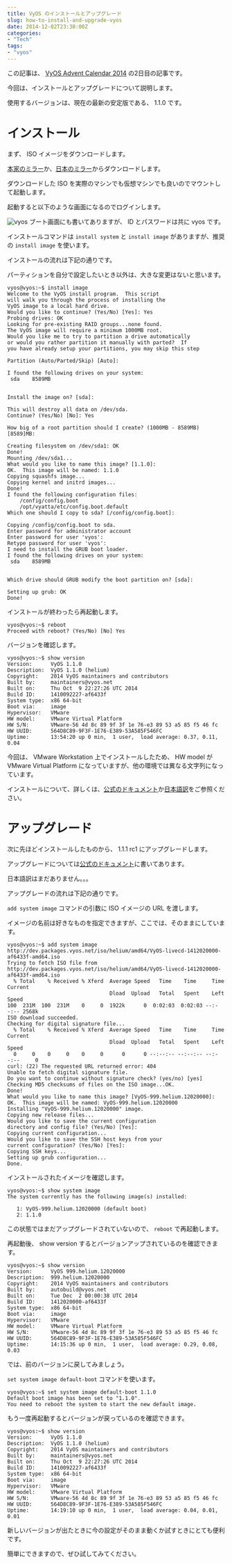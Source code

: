 ```yaml
---
title: VyOS のインストールとアップグレード
slug: how-to-install-and-upgrade-vyos
date: 2014-12-02T23:30:00Z
categories: 
- "Tech"
tags: 
- "vyos"
---
```



この記事は、 [VyOS Advent Calendar 2014][1] の2日目の記事です。


今回は、インストールとアップグレードについて説明します。

使用するバージョンは、現在の最新の安定版である、 1.1.0 です。

# インストール

まず、 ISO イメージをダウンロードします。

[本家のミラー][2]か、[日本のミラー][3]からダウンロードします。

ダウンロードした ISO を実際のマシンでも仮想マシンでも良いのでマウントして起動します。

起動すると以下のような画面になるのでログインします。

![vyos](/images/vyos1-2014-12-02-22-43-58.png)
ブート画面にも書いてありますが、 ID とパスワードは共に vyos です。

インストールコマンドは `install system` と `install image` がありますが、推奨の `install image` を使います。

インストールの流れは下記の通りです。

パーティションを自分で設定したいとき以外は、大きな変更はないと思います。

```
vyos@vyos:~$ install image 
Welcome to the VyOS install program.  This script
will walk you through the process of installing the
VyOS image to a local hard drive.
Would you like to continue? (Yes/No) [Yes]: Yes
Probing drives: OK
Looking for pre-existing RAID groups...none found.
The VyOS image will require a minimum 1000MB root.
Would you like me to try to partition a drive automatically
or would you rather partition it manually with parted?  If
you have already setup your partitions, you may skip this step

Partition (Auto/Parted/Skip) [Auto]:   

I found the following drives on your system:
 sda	8589MB


Install the image on? [sda]:

This will destroy all data on /dev/sda.
Continue? (Yes/No) [No]: Yes

How big of a root partition should I create? (1000MB - 8589MB) [8589]MB: 

Creating filesystem on /dev/sda1: OK
Done!
Mounting /dev/sda1...
What would you like to name this image? [1.1.0]: 
OK.  This image will be named: 1.1.0
Copying squashfs image...
Copying kernel and initrd images...
Done!
I found the following configuration files:
    /config/config.boot
    /opt/vyatta/etc/config.boot.default
Which one should I copy to sda? [/config/config.boot]: 

Copying /config/config.boot to sda.
Enter password for administrator account
Enter password for user 'vyos':
Retype password for user 'vyos':
I need to install the GRUB boot loader.
I found the following drives on your system:
 sda	8589MB


Which drive should GRUB modify the boot partition on? [sda]:

Setting up grub: OK
Done!
```

インストールが終わったら再起動します。

```
vyos@vyos:~$ reboot
Proceed with reboot? (Yes/No) [No] Yes
```

バージョンを確認します。

```
vyos@vyos:~$ show version 
Version:      VyOS 1.1.0
Description:  VyOS 1.1.0 (helium)
Copyright:    2014 VyOS maintainers and contributors
Built by:     maintainers@vyos.net
Built on:     Thu Oct  9 22:27:26 UTC 2014
Build ID:     1410092227-af6433f
System type:  x86 64-bit
Boot via:     image
Hypervisor:   VMware
HW model:     VMware Virtual Platform
HW S/N:       VMware-56 4d 8c 89 9f 3f 1e 76-e3 89 53 a5 85 f5 46 fc
HW UUID:      564D8C89-9F3F-1E76-E389-53A585F546FC
Uptime:       13:54:20 up 0 min,  1 user,  load average: 0.37, 0.11, 0.04
```

今回は、 VMware Workstation 上でインストールしたため、 HW model が VMware Virtual Platform になっていますが、他の環境では異なる文字列になっています。

インストールについて、詳しくは、[公式のドキュメント][4]か[日本語訳][5]をご参照ください。

# アップグレード

次に先ほどインストールしたものから、 1.1.1 rc1 にアップグレードします。

アップグレードについては[公式のドキュメント][6]に書いてあります。

日本語訳はまだありません。。。

アップグレードの流れは下記の通りです。

`add system image` コマンドの引数に ISO イメージの URL を渡します。

イメージの名前は好きなものを指定できますが、ここでは、そのままにしています。

```
vyos@vyos:~$ add system image http://dev.packages.vyos.net/iso/helium/amd64/VyOS-livecd-1412020000-af6433f-amd64.iso
Trying to fetch ISO file from http://dev.packages.vyos.net/iso/helium/amd64/VyOS-livecd-1412020000-af6433f-amd64.iso
  % Total    % Received % Xferd  Average Speed   Time    Time     Time  Current
                                 Dload  Upload   Total   Spent    Left  Speed
100  231M  100  231M    0     0  1922k      0  0:02:03  0:02:03 --:--:-- 2568k
ISO download succeeded.
Checking for digital signature file...
  % Total    % Received % Xferd  Average Speed   Time    Time     Time  Current
                                 Dload  Upload   Total   Spent    Left  Speed
  0     0    0     0    0     0      0      0 --:--:-- --:--:-- --:--:--     0
curl: (22) The requested URL returned error: 404
Unable to fetch digital signature file.
Do you want to continue without signature check? (yes/no) [yes]    
Checking MD5 checksums of files on the ISO image...OK.
Done!
What would you like to name this image? [VyOS-999.helium.12020000]: 
OK.  This image will be named: VyOS-999.helium.12020000
Installing "VyOS-999.helium.12020000" image.
Copying new release files...
Would you like to save the current configuration 
directory and config file? (Yes/No) [Yes]: 
Copying current configuration...
Would you like to save the SSH host keys from your 
current configuration? (Yes/No) [Yes]: 
Copying SSH keys...
Setting up grub configuration...
Done.
```

インストールされたイメージを確認します。

```
vyos@vyos:~$ show system image
The system currently has the following image(s) installed:

   1: VyOS-999.helium.12020000 (default boot)
   2: 1.1.0
```

この状態ではまだアップグレードされていないので、 `reboot` で再起動します。

再起動後、 show version するとバージョンアップされているのを確認できます。

```
vyos@vyos:~$ show version
Version:      VyOS 999.helium.12020000
Description:  999.helium.12020000
Copyright:    2014 VyOS maintainers and contributors
Built by:     autobuild@vyos.net
Built on:     Tue Dec  2 00:00:38 UTC 2014
Build ID:     1412020000-af6433f
System type:  x86 64-bit
Boot via:     image
Hypervisor:   VMware
HW model:     VMware Virtual Platform
HW S/N:       VMware-56 4d 8c 89 9f 3f 1e 76-e3 89 53 a5 85 f5 46 fc
HW UUID:      564D8C89-9F3F-1E76-E389-53A585F546FC
Uptime:       14:15:36 up 0 min,  1 user,  load average: 0.29, 0.08, 0.03
```

では、前のバージョンに戻してみましょう。

`set system image default-boot` コマンドを使います。

```
vyos@vyos:~$ set system image default-boot 1.1.0
Default boot image has been set to "1.1.0".
You need to reboot the system to start the new default image.
```

もう一度再起動するとバージョンが戻っているのを確認できます。

```
vyos@vyos:~$ show version
Version:      VyOS 1.1.0
Description:  VyOS 1.1.0 (helium)
Copyright:    2014 VyOS maintainers and contributors
Built by:     maintainers@vyos.net
Built on:     Thu Oct  9 22:27:26 UTC 2014
Build ID:     1410092227-af6433f
System type:  x86 64-bit
Boot via:     image
Hypervisor:   VMware
HW model:     VMware Virtual Platform
HW S/N:       VMware-56 4d 8c 89 9f 3f 1e 76-e3 89 53 a5 85 f5 46 fc
HW UUID:      564D8C89-9F3F-1E76-E389-53A585F546FC
Uptime:       14:19:10 up 0 min,  1 user,  load average: 0.04, 0.01, 0.01
```

新しいバージョンが出たときに今の設定がそのまま動くか試すときにとても便利です。

簡単にできますので、ぜひ試してみてください。


 [1]: http://qiita.com/advent-calendar/2014/vyos
 [2]: http://mirror.vyos.net/iso/release/1.1.0/vyos-1.1.0-amd64.iso
 [3]: http://ftp.tsukuba.wide.ad.jp/software/vyos/iso/release/1.1.0/vyos-1.1.0-amd64.iso
 [4]: http://vyos.net/wiki/User_Guide#Installation
 [5]: http://wiki.vyos-users.jp/%E3%83%A6%E3%83%BC%E3%82%B6%E3%83%BC%E3%82%AC%E3%82%A4%E3%83%89#.E3.82.A4.E3.83.B3.E3.82.B9.E3.83.88.E3.83.BC.E3.83.AB
 [6]: http://vyos.net/wiki/Upgrade
